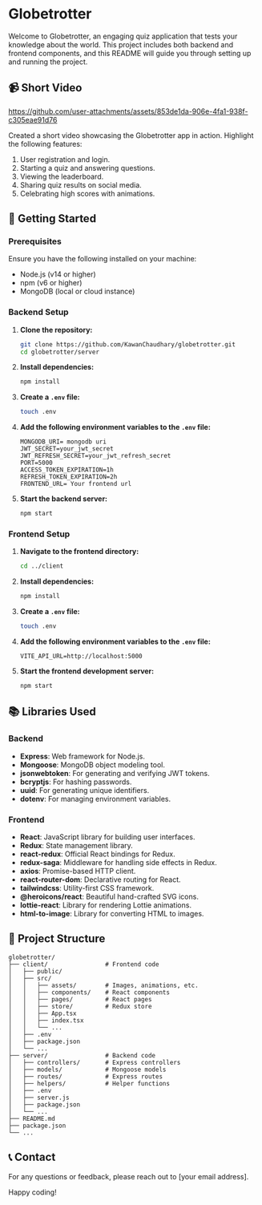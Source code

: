 # Globetrotter

Welcome to Globetrotter, an engaging quiz application that tests your knowledge about the world. This project includes both backend and frontend components, and this README will guide you through setting up and running the project.

## 📹 Short Video



https://github.com/user-attachments/assets/853de1da-906e-4fa1-938f-c305eae91d76



Created a short video showcasing the Globetrotter app in action. Highlight the following features:
1. User registration and login.
2. Starting a quiz and answering questions.
3. Viewing the leaderboard.
4. Sharing quiz results on social media.
5. Celebrating high scores with animations.

## 🚀 Getting Started

### Prerequisites

Ensure you have the following installed on your machine:
- Node.js (v14 or higher)
- npm (v6 or higher)
- MongoDB (local or cloud instance)

### Backend Setup

1. **Clone the repository:**
   ```sh
   git clone https://github.com/KawanChaudhary/globetrotter.git
   cd globetrotter/server
   ```

2. **Install dependencies:**
   ```sh
   npm install
   ```

3. **Create a `.env` file:**
   ```sh
   touch .env
   ```

4. **Add the following environment variables to the `.env` file:**
   ```env
   MONGODB_URI= mongodb uri
   JWT_SECRET=your_jwt_secret
   JWT_REFRESH_SECRET=your_jwt_refresh_secret
   PORT=5000
   ACCESS_TOKEN_EXPIRATION=1h
   REFRESH_TOKEN_EXPIRATION=2h
   FRONTEND_URL= Your frontend url
   ```

5. **Start the backend server:**
   ```sh
   npm start
   ```

### Frontend Setup

1. **Navigate to the frontend directory:**
   ```sh
   cd ../client
   ```

2. **Install dependencies:**
   ```sh
   npm install
   ```

3. **Create a `.env` file:**
   ```sh
   touch .env
   ```

4. **Add the following environment variables to the `.env` file:**
   ```env
   VITE_API_URL=http://localhost:5000
   ```

5. **Start the frontend development server:**
   ```sh
   npm start
   ```

## 📚 Libraries Used

### Backend

- **Express**: Web framework for Node.js.
- **Mongoose**: MongoDB object modeling tool.
- **jsonwebtoken**: For generating and verifying JWT tokens.
- **bcryptjs**: For hashing passwords.
- **uuid**: For generating unique identifiers.
- **dotenv**: For managing environment variables.

### Frontend

- **React**: JavaScript library for building user interfaces.
- **Redux**: State management library.
- **react-redux**: Official React bindings for Redux.
- **redux-saga**: Middleware for handling side effects in Redux.
- **axios**: Promise-based HTTP client.
- **react-router-dom**: Declarative routing for React.
- **tailwindcss**: Utility-first CSS framework.
- **@heroicons/react**: Beautiful hand-crafted SVG icons.
- **lottie-react**: Library for rendering Lottie animations.
- **html-to-image**: Library for converting HTML to images.

## 📄 Project Structure

```plaintext
globetrotter/
├── client/                # Frontend code
│   ├── public/
│   ├── src/
│   │   ├── assets/        # Images, animations, etc.
│   │   ├── components/    # React components
│   │   ├── pages/         # React pages
│   │   ├── store/         # Redux store
│   │   ├── App.tsx
│   │   ├── index.tsx
│   │   └── ...
│   ├── .env
│   ├── package.json
│   └── ...
├── server/                # Backend code
│   ├── controllers/       # Express controllers
│   ├── models/            # Mongoose models
│   ├── routes/            # Express routes
│   ├── helpers/           # Helper functions
│   ├── .env
│   ├── server.js
│   ├── package.json
│   └── ...
├── README.md
├── package.json
└── ...
```

## 📞 Contact

For any questions or feedback, please reach out to [your email address].

Happy coding!
